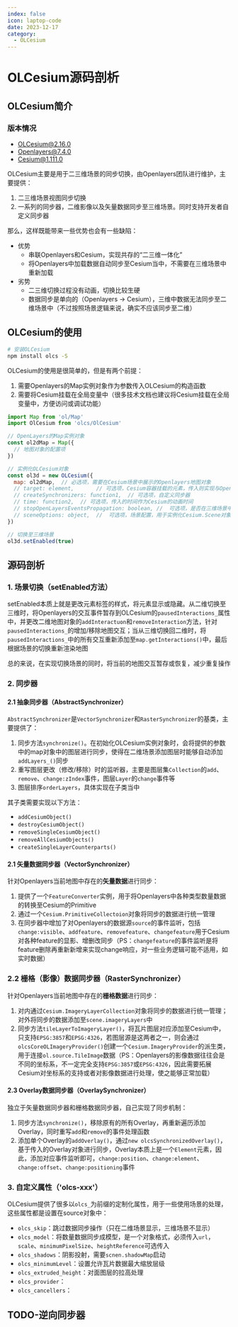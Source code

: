 ```yaml
---
index: false
icon: laptop-code
date: 2023-12-17
category:
  - OLCesium
---
```


# OLCesium源码剖析

## OLCesium简介

### 版本情况

- OLCesium@2.16.0
- Openlayers@7.4.0
- Cesium@1.111.0

OLCesium主要是用于二三维场景的同步切换，由Openlayers团队进行维护，主要提供：

1. 二三维场景视图同步切换
2. 一系列的同步器，二维影像以及矢量数据同步至三维场景。同时支持开发者自定义同步器

那么，这样既能带来一些优势也会有一些缺陷：

- 优势
  - 串联Openlayers和Cesium，实现共存的“二三维一体化”
  - 将Openlayers中加载数据自动同步至Cesium当中，不需要在三维场景中重新加载
- 劣势
  - 二三维切换过程没有动画，切换比较生硬
  - 数据同步是单向的（Openlayers -> Cesium），三维中数据无法同步至二维场景中（不过按照场景逻辑来说，确实不应该同步至二维）

## OLCesium的使用

```bash
# 安装OLCesium
npm install olcs -S
```

OLCesium的使用是很简单的，但是有两个前提：

1. 需要Openlayers的Map实例对象作为参数传入OLCesium的构造函数
2. 需要将Cesium挂载在全局变量中（很多技术文档也建议将Cesium挂载在全局变量中，方便访问或调试功能）

```js
import Map from 'ol/Map'
import OlCesium from 'olcs/OlCesium'

// OpenLayers的Map实例对象
const ol2dMap = Map({
  // 地图对象的配置项
})

// 实例化OLCesium对象
const ol3d = new OLCesium({ 
  map: ol2dMap,  // 必选项，需要在Cesium场景中展示的Openlayers地图对象
  // target: element,       // 可选项，Cesium容器挂载的元素，传入则实现与Openlayers容器并列显示，不传入则是覆盖当前Openlayers地图对象所在的容器。默认是不传入
  // createSynchronizers: function1,  // 可选项，自定义同步器
  // time: function2,  // 可选项，传入的时间作为Cesium的动画时间
  // stopOpenLayersEventsPropagation: boolean, //  可选项，是否在三维场景中阻止Opeenlayers的事件冒泡
  // sceneOptions: object,  //  可选项，场景配置，用于实例化Cesium.Scene对象
})

// 切换至三维场景
ol3d.setEnabled(true)
```

## 源码剖析

### 1. 场景切换（setEnabled方法）

setEnabled本质上就是更改元素标签的样式，将元素显示或隐藏。从二维切换至三维时，将Openlayers的交互事件暂存到OLCesium的`pausedInteractions_`属性中，并更改二维地图对象的`addInteractuon`和`removeInteraction`方法，针对`pausedInteractions_`的增加/移除地图交互；当从三维切换回二维时，将`pausedInteractions_`中的所有交互重新添加至`map.getInteractions()`中，最后根据场景的切换重新渲染地图

总的来说，在实现切换场景的同时，将当前的地图交互暂存或恢复，减少重复操作

### 2. 同步器

#### 2.1 抽象同步器（AbstractSynchronizer）

`AbstractSynchronizer`是`VectorSynchronizer`和`RasterSynchronizer`的基类，主要提供了：

1. 同步方法`synchronize()`。在初始化OLCesium实例对象时，会将提供的参数中的map对象中的图层进行同步，使得在二维场景添加图层时能够自动添加`addLayers_()`同步
2. 重写图层更改（修改/移除）时的监听器，主要是图层集`Collection`的`add`、`remove`、`change:zIndex`事件，图层`Layer`的`change`事件等
3. 图层排序`orderLayers`，具体实现在子类当中

其子类需要实现以下方法：

- `addCesiumObject()`
- `destroyCesiumObject()`
- `removeSingleCesiumObject()`
- `removeAllCesiumObjects()`
- `createSingleLayerCounterparts()`

#### 2.1 矢量数据同步器（VectorSynchronizer）

针对Openlayers当前地图中存在的**矢量数据**进行同步：

1. 提供了一个`FeatureConverter`实例，用于将Openlayers中各种类型数量数据的转换至Cesium的Primitive
2. 通过一个`Cesium.PrimitiveCollectoion`对象将同步的数据进行统一管理
3. 在同步器中增加了对Openlayers的数据源`source`的事件监听，包括`change:visible`、`addfeature`、`removefeature`、`changefeature`用于Cesium对各种feature的显影、增删改同步（PS：`changefeature`的事件监听是将feature删除再重新新增来实现change响应，对一些业务逻辑可能不适用，如实时数据）

### 2.2 栅格（影像）数据同步器（RasterSynchronizer）

针对Openlayers当前地图中存在的**栅格数据**进行同步：

1. 对内通过`Cesium.ImageryLayerCollection`对象将同步的数据进行统一管理；对外将同步的数据添加至`scene.imageryLayers`中
2. 同步方法`tileLayerToImageryLayer()`，将瓦片图层对应添加至Cesium中，只支持`EPSG:3857`和`EPSG:4326`，若图层源是这两者之一，则会通过`olcsCoreOLImageryProvider()`创建一个`Cesium.ImageryProvider`的派生类，用于连接`ol.source.TileImage`数据（PS：Openlayers的影像数据往往会是不同的坐标系，不一定完全支持`EPSG:3857`或`EPSG:4326`，因此需要拓展Cesium对坐标系的支持或者对影像数据进行处理，使之能够正常加载）

#### 2.3 Overlay数据同步器（OverlaySynchronizer）

独立于矢量数据同步器和栅格数据同步器，自己实现了同步机制：

1. 同步方法`synchronize()`，移除原有的所有Overlay，再重新遍历添加Overlay，同时重写`add`和`remove`的事件处理函数
2. 添加单个Overlay的`addOverlay()`，通过`new olcsSynchronizedOverlay()`，基于传入的Overlay对象进行同步，Overlay本质上是一个`Element`元素，因此，添加对应事件监听即可，`change:position`、`change:element`、`change:offset`、`change:positioning`事件

### 3. 自定义属性（'olcs-xxx'）

OLCesium提供了很多以`olcs_`为前缀的定制化属性，用于一些使用场景的处理，这些属性都是设置在source对象中：

- `olcs_skip`：跳过数据同步操作（只在二维场景显示，三维场景不显示）
- `olcs_model`：将数量数据同步成模型，是一个对象格式，必须传入`url`，`scale`、`minimumPixelSize`、`heightReference`可选传入
- `olcs_shadows`：阴影投射，需要`scnen.shadowMap`启动
- `olcs_minimumLevel`：设置允许瓦片数据最大缩放层级
- `olcs_extruded_height`：对面图层的拉高处理
- `olcs_provider`：
- `olcs_cancellers`：

## TODO-逆向同步器
